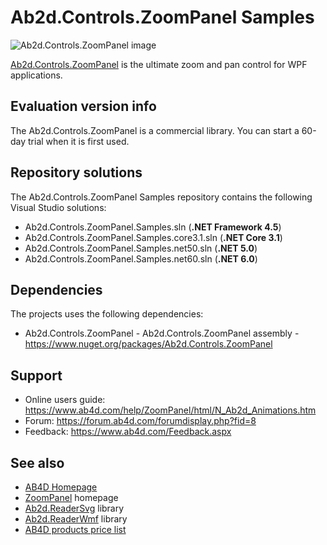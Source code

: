 # Ab2d.Controls.ZoomPanel Samples

![Ab2d.Controls.ZoomPanel image](https://www.ab4d.com/images/Banner/Banner_ZoomPanel_intro.png)

[Ab2d.Controls.ZoomPanel](https://www.ab4d.com/ZoomPanel.aspxx) is the ultimate zoom and pan control for WPF applications.

## Evaluation version info

The Ab2d.Controls.ZoomPanel is a commercial library. You can start a 60-day trial when it is first used.

## Repository solutions

The Ab2d.Controls.ZoomPanel Samples repository contains the following Visual Studio solutions:
* Ab2d.Controls.ZoomPanel.Samples.sln (**.NET Framework 4.5**)
* Ab2d.Controls.ZoomPanel.Samples.core3.1.sln (**.NET Core 3.1**)
* Ab2d.Controls.ZoomPanel.Samples.net50.sln (**.NET 5.0**)
* Ab2d.Controls.ZoomPanel.Samples.net60.sln (**.NET 6.0**)

## Dependencies

The projects uses the following dependencies:
* Ab2d.Controls.ZoomPanel - Ab2d.Controls.ZoomPanel assembly - https://www.nuget.org/packages/Ab2d.Controls.ZoomPanel

## Support

* Online users guide: https://www.ab4d.com/help/ZoomPanel/html/N_Ab2d_Animations.htm
* Forum: https://forum.ab4d.com/forumdisplay.php?fid=8
* Feedback: https://www.ab4d.com/Feedback.aspx

## See also

* [AB4D Homepage](https://www.ab4d.com/)
* [ZoomPanel](https://www.ab4d.com/ZoomPanel.aspx) homepage
* [Ab2d.ReaderSvg](https://www.ab4d.com/ReaderSvg.aspx) library
* [Ab2d.ReaderWmf](https://www.ab4d.com/ReaderWmf.aspx) library
* [AB4D products price list](https://www.ab4d.com/Purchase.aspx#ZoomPanel)
